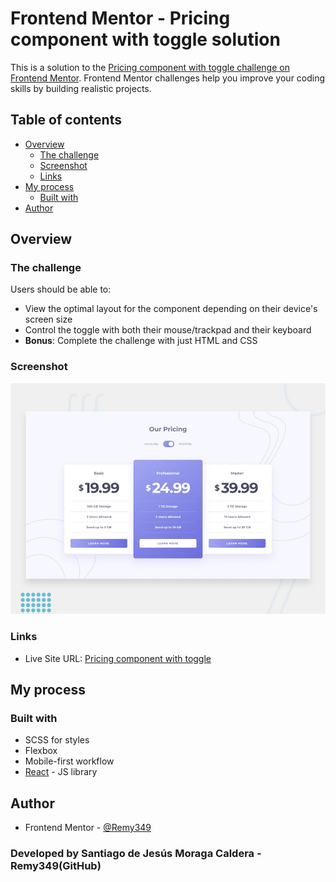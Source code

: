 # Frontend Mentor - Pricing component with toggle solution

This is a solution to the [Pricing component with toggle challenge on Frontend Mentor](https://www.frontendmentor.io/challenges/pricing-component-with-toggle-8vPwRMIC). Frontend Mentor challenges help you improve your coding skills by building realistic projects.

## Table of contents

- [Overview](#overview)
  - [The challenge](#the-challenge)
  - [Screenshot](#screenshot)
  - [Links](#links)
- [My process](#my-process)
  - [Built with](#built-with)
- [Author](#author)

## Overview

### The challenge

Users should be able to:

- View the optimal layout for the component depending on their device's screen size
- Control the toggle with both their mouse/trackpad and their keyboard
- **Bonus**: Complete the challenge with just HTML and CSS

### Screenshot

![PREVIEW](./design/desktop-preview.jpg)

### Links

- Live Site URL: [Pricing component with toggle](https://remy349.github.io/pricing-component-with-toggle/)

## My process

### Built with

- SCSS for styles
- Flexbox
- Mobile-first workflow
- [React](https://reactjs.org/) - JS library

## Author

- Frontend Mentor - [@Remy349](https://www.frontendmentor.io/profile/Remy349)

### Developed by Santiago de Jesús Moraga Caldera - Remy349(GitHub)
